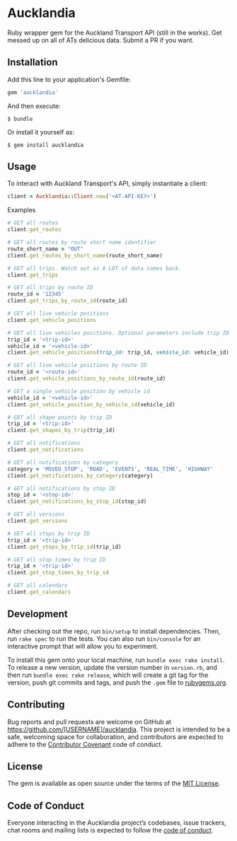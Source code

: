 # Aucklandia

Ruby wrapper gem for the Auckland Transport API (still in the works). Get messed up on all of ATs delicious data. Submit a PR if you want.

## Installation

Add this line to your application's Gemfile:

```ruby
gem 'aucklandia'
```

And then execute:

    $ bundle

Or install it yourself as:

    $ gem install aucklandia

## Usage

To interact with Auckland Transport's API, simply instantiate a client:

```ruby
client = Aucklandia::Client.new('<AT-API-KEY>')
```

Examples

```ruby
# GET all routes
client.get_routes

# GET all routes by route short name identifier
route_short_name = "OUT"
client.get_routes_by_short_name(route_short_name)

# GET all trips. Watch out as A LOT of data comes back.
client.get_trips

# GET all trips by route ID
route_id = '12345'
client.get_trips_by_route_id(route_id)

# GET all live vehicle positions
client.get_vehicle_positions

# GET all live vehicles positions. Optional parameters include trip ID or vehicle ID
trip_id = '<trip-id>'
vehicle_id = '<vehicle-id>'
client.get_vehicle_positions(trip_id: trip_id, vehicle_id: vehicle_id)

# GET all live vehicle positions by route ID
route_id = '<route-id>'
client.get_vehicle_positions_by_route_id(route_id)

# GET a single vehicle position by vehicle id
vehicle_id = '<vehicle-id>'
client.get_vehicle_position_by_vehicle_id(vehicle_id)

# GET all shape points by trip ID
trip_id = '<trip-id>'
client.get_shapes_by_trip(trip_id)

# GET all notifications
client.get_notifications

# GET all notifications by category
category = 'MOVED_STOP', 'ROAD', 'EVENTS', 'REAL_TIME', 'HIGHWAY'
client.get_notifications_by_category(category)

# GET all notifications by stop ID
stop_id = '<stop-id>'
client.get_notifications_by_stop_id(stop_id)

# GET all versions
client.get_versions

# GET all stops by trip ID
trip_id = '<trip-id>'
client.get_stops_by_trip_id(trip_id)

# GET all stop times by trip ID
trip_id = '<trip-id>'
client.get_stop_times_by_trip_id

# GET all calendars
client.get_calendars
```

## Development

After checking out the repo, run `bin/setup` to install dependencies. Then, run `rake spec` to run the tests. You can also run `bin/console` for an interactive prompt that will allow you to experiment.

To install this gem onto your local machine, run `bundle exec rake install`. To release a new version, update the version number in `version.rb`, and then run `bundle exec rake release`, which will create a git tag for the version, push git commits and tags, and push the `.gem` file to [rubygems.org](https://rubygems.org).

## Contributing

Bug reports and pull requests are welcome on GitHub at https://github.com/[USERNAME]/aucklandia. This project is intended to be a safe, welcoming space for collaboration, and contributors are expected to adhere to the [Contributor Covenant](http://contributor-covenant.org) code of conduct.

## License

The gem is available as open source under the terms of the [MIT License](https://opensource.org/licenses/MIT).

## Code of Conduct

Everyone interacting in the Aucklandia project’s codebases, issue trackers, chat rooms and mailing lists is expected to follow the [code of conduct](https://github.com/[USERNAME]/aucklandia/blob/master/CODE_OF_CONDUCT.md).
